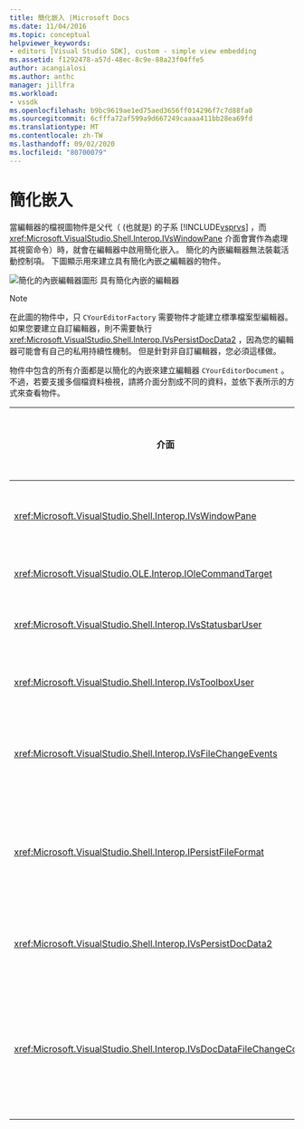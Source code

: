 ```yaml
---
title: 簡化嵌入 |Microsoft Docs
ms.date: 11/04/2016
ms.topic: conceptual
helpviewer_keywords:
- editors [Visual Studio SDK], custom - simple view embedding
ms.assetid: f1292478-a57d-48ec-8c9e-88a23f04ffe5
author: acangialosi
ms.author: anthc
manager: jillfra
ms.workload:
- vssdk
ms.openlocfilehash: b9bc9619ae1ed75aed3656ff014296f7c7d88fa0
ms.sourcegitcommit: 6cfffa72af599a9d667249caaaa411bb28ea69fd
ms.translationtype: MT
ms.contentlocale: zh-TW
ms.lasthandoff: 09/02/2020
ms.locfileid: "80700079"
---
```

# <a name="simplified-embedding"></a>簡化嵌入
當編輯器的檔視圖物件是父代（ (也就是) 的子系 [!INCLUDE[vsprvs](../code-quality/includes/vsprvs_md.md)] ，而 <xref:Microsoft.VisualStudio.Shell.Interop.IVsWindowPane> 介面會實作為處理其視窗命令）時，就會在編輯器中啟用簡化嵌入。 簡化的內嵌編輯器無法裝載活動控制項。 下圖顯示用來建立具有簡化內嵌之編輯器的物件。

 ![簡化的內嵌編輯器圖形](../extensibility/media/vssimplifiedembeddingeditor.gif "vsSimplifiedEmbeddingEditor") 具有簡化內嵌的編輯器

> [!NOTE]
> 在此圖的物件中，只 `CYourEditorFactory` 需要物件才能建立標準檔案型編輯器。 如果您要建立自訂編輯器，則不需要執行 <xref:Microsoft.VisualStudio.Shell.Interop.IVsPersistDocData2> ，因為您的編輯器可能會有自己的私用持續性機制。 但是針對非自訂編輯器，您必須這樣做。

 物件中包含的所有介面都是以簡化的內嵌來建立編輯器 `CYourEditorDocument` 。 不過，若要支援多個檔資料檢視，請將介面分割成不同的資料，並依下表所示的方式來查看物件。

|介面|介面的位置|用途|
|---------------|---------------------------|---------|
|<xref:Microsoft.VisualStudio.Shell.Interop.IVsWindowPane>|檢視|提供父視窗的連接。|
|<xref:Microsoft.VisualStudio.OLE.Interop.IOleCommandTarget>|檢視|處理命令。|
|<xref:Microsoft.VisualStudio.Shell.Interop.IVsStatusbarUser>|檢視|啟用狀態列更新。|
|<xref:Microsoft.VisualStudio.Shell.Interop.IVsToolboxUser>|檢視|啟用 **工具箱** 專案。|
|<xref:Microsoft.VisualStudio.Shell.Interop.IVsFileChangeEvents>|資料|當檔案變更時傳送通知。|
|<xref:Microsoft.VisualStudio.Shell.Interop.IPersistFileFormat>|資料|啟用檔案類型的 [另存新檔] 功能。|
|<xref:Microsoft.VisualStudio.Shell.Interop.IVsPersistDocData2>|資料|啟用文件的持續性。|
|<xref:Microsoft.VisualStudio.Shell.Interop.IVsDocDataFileChangeControl>|資料|允許隱藏檔案變更事件，例如「重載觸發」。|
